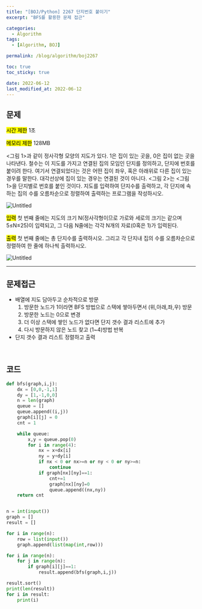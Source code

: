 ```yaml
---
title: "[BOJ/Python] 2267 단지번호 붙이기"
excerpt: "BFS를 활용한 문제 접근"

categories:
  - Algorithm
tags:
  - [Algorithm, BOJ]

permalink: /blog/algorithm/boj2267

toc: true
toc_sticky: true

date: 2022-06-12
last_modified_at: 2022-06-12
---
```


## 문제

<mark>시간 제한</mark> 1초

<mark>메모리 제한</mark> 128MB

<그림 1>과 같이 정사각형 모양의 지도가 있다. 1은 집이 있는 곳을, 0은 집이 없는 곳을 나타낸다. 철수는 이 지도를 가지고 연결된 집의 모임인 단지를 정의하고, 단지에 번호를 붙이려 한다. 여기서 연결되었다는 것은 어떤 집이 좌우, 혹은 아래위로 다른 집이 있는 경우를 말한다. 대각선상에 집이 있는 경우는 연결된 것이 아니다. <그림 2>는 <그림 1>을 단지별로 번호를 붙인 것이다. 지도를 입력하여 단지수를 출력하고, 각 단지에 속하는 집의 수를 오름차순으로 정렬하여 출력하는 프로그램을 작성하시오.

![Untitled](/assets/images/posts_img/2022-06-12-algorithm-boj2267/1.png)

<mark>입력</mark> 첫 번째 줄에는 지도의 크기 N(정사각형이므로 가로와 세로의 크기는 같으며 5≤N≤25)이 입력되고, 그 다음 N줄에는 각각 N개의 자료(0혹은 1)가 입력된다.

<mark>출력</mark> 첫 번째 줄에는 총 단지수를 출력하시오. 그리고 각 단지내 집의 수를 오름차순으로 정렬하여 한 줄에 하나씩 출력하시오.

![Untitled](/assets/images/posts_img/2022-06-12-algorithm-boj2267/2.png)

---

## 문제접근

- 배열에 지도 담아두고 순차적으로 방문
  1. 방문한 노드가 1이라면 BFS 방법으로 스택에 쌓아두면서 (위,아래,좌,우) 방문
  2. 방문한 노드는 0으로 변경
  3. 더 이상 스택에 쌓인 노드가 없다면 단지 갯수 결과 리스트에 추가
  4. 다시 방문하지 않은 노드 찾고 (1~4)방법 반복
- 단지 갯수 결과 리스트 정렬하고 출력

<br>

## 코드

```python
def bfs(graph,i,j):
    dx = [0,0,-1,1]
    dy = [1,-1,0,0]
    n = len(graph)
    queue = []
    queue.append((i,j))
    graph[i][j] = 0
    cnt = 1

    while queue:
        x,y = queue.pop(0)
        for i in range(4):
            nx = x+dx[i]
            ny = y+dy[i]
            if nx < 0 or nx>=n or ny < 0 or ny>=n:
                continue
            if graph[nx][ny]==1:
                cnt+=1
                graph[nx][ny]=0
                queue.append((nx,ny))
    return cnt


n = int(input())
graph = []
result = []

for i in range(n):
    row = list(input())
    graph.append(list(map(int,row)))

for i in range(n):
    for j in range(n):
        if graph[i][j]==1:
            result.append(bfs(graph,i,j))

result.sort()
print(len(result))
for i in result:
    print(i)
```
